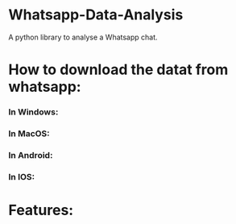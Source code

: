# Whatsapp-Data-Analysis
A python library to analyse a Whatsapp chat.


# **How to download the datat from whatsapp:**
### **In Windows:**

### **In MacOS:**

### **In Android:**

### **In IOS:**

# **Features:**
